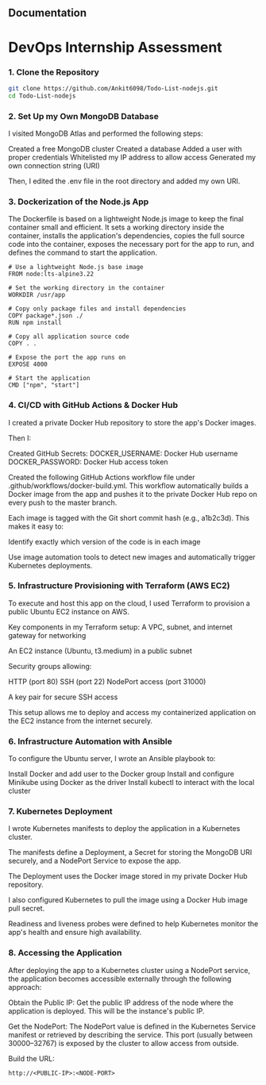 
## Documentation
# DevOps Internship Assessment

### 1. Clone the Repository

```bash
git clone https://github.com/Ankit6098/Todo-List-nodejs.git
cd Todo-List-nodejs
```
### 2. Set Up my Own MongoDB Database

I visited MongoDB Atlas and performed the following steps:

Created a free MongoDB cluster
Created a database
Added a user with proper credentials
Whitelisted my IP address to allow access
Generated my own connection string (URI)

Then, I edited the .env file in the root directory and added my own URI.

### 3. Dockerization of the Node.js App

The Dockerfile is based on a lightweight Node.js image to keep the final container small and efficient. It sets a working directory inside the container, installs the application's dependencies, copies the full source code into the container, exposes the necessary port for the app to run, and defines the command to start the application.

```docker
# Use a lightweight Node.js base image
FROM node:lts-alpine3.22

# Set the working directory in the container
WORKDIR /usr/app

# Copy only package files and install dependencies
COPY package*.json ./
RUN npm install

# Copy all application source code
COPY . .

# Expose the port the app runs on
EXPOSE 4000

# Start the application
CMD ["npm", "start"]
```
### 4. CI/CD with GitHub Actions & Docker Hub

I created a private Docker Hub repository to store the app's Docker images.

Then I:

Created GitHub Secrets:
DOCKER_USERNAME: Docker Hub username
DOCKER_PASSWORD: Docker Hub access token

Created the following GitHub Actions workflow file under .github/workflows/docker-build.yml. This workflow automatically builds a Docker image from the app and pushes it to the private Docker Hub repo on every push to the master branch.

Each image is tagged with the Git short commit hash (e.g., a1b2c3d).
This makes it easy to:

Identify exactly which version of the code is in each image

Use image automation tools to detect new images and automatically trigger Kubernetes deployments.

### 5. Infrastructure Provisioning with Terraform (AWS EC2)

To execute and host this app on the cloud, I used Terraform to provision a public Ubuntu EC2 instance on AWS.

Key components in my Terraform setup:
A VPC, subnet, and internet gateway for networking

An EC2 instance (Ubuntu, t3.medium) in a public subnet

Security groups allowing:

HTTP (port 80)
SSH (port 22)
NodePort access (port 31000)

A key pair for secure SSH access

This setup allows me to deploy and access my containerized application on the EC2 instance from the internet securely.

### 6. Infrastructure Automation with Ansible

To configure the Ubuntu server, I wrote an Ansible playbook to:

Install Docker and add user to the Docker group
Install and configure Minikube using Docker as the driver
Install kubectl to interact with the local cluster

### 7. Kubernetes Deployment

I wrote Kubernetes manifests to deploy the application in a Kubernetes cluster.

The manifests define a Deployment, a Secret for storing the MongoDB URI securely, and a NodePort Service to expose the app.

The Deployment uses the Docker image stored in my private Docker Hub repository.

I also configured Kubernetes to pull the image using a Docker Hub image pull secret.

Readiness and liveness probes were defined to help Kubernetes monitor the app's health and ensure high availability.

### 8. Accessing the Application

After deploying the app to a Kubernetes cluster using a NodePort service, the application becomes accessible externally through the following approach:

Obtain the Public IP:
Get the public IP address of the node where the application is deployed.
This will be the instance's public IP.

Get the NodePort:
The NodePort value is defined in the Kubernetes Service manifest or retrieved by describing the service.
This port (usually between 30000–32767) is exposed by the cluster to allow access from outside.

Build the URL:

```php-template
http://<PUBLIC-IP>:<NODE-PORT>
```

